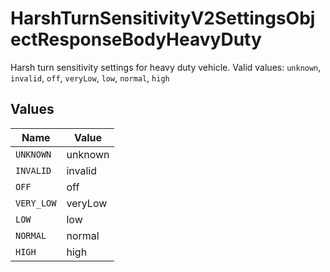 # HarshTurnSensitivityV2SettingsObjectResponseBodyHeavyDuty

Harsh turn sensitivity settings for heavy duty vehicle.  Valid values: `unknown`, `invalid`, `off`, `veryLow`, `low`, `normal`, `high`


## Values

| Name       | Value      |
| ---------- | ---------- |
| `UNKNOWN`  | unknown    |
| `INVALID`  | invalid    |
| `OFF`      | off        |
| `VERY_LOW` | veryLow    |
| `LOW`      | low        |
| `NORMAL`   | normal     |
| `HIGH`     | high       |